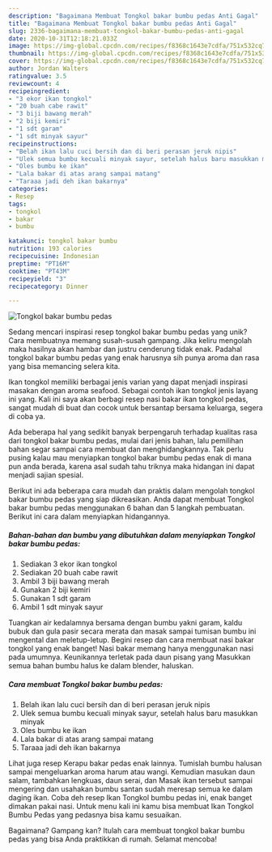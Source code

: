 ```yaml
---
description: "Bagaimana Membuat Tongkol bakar bumbu pedas Anti Gagal"
title: "Bagaimana Membuat Tongkol bakar bumbu pedas Anti Gagal"
slug: 2336-bagaimana-membuat-tongkol-bakar-bumbu-pedas-anti-gagal
date: 2020-10-31T12:18:21.033Z
image: https://img-global.cpcdn.com/recipes/f8368c1643e7cdfa/751x532cq70/tongkol-bakar-bumbu-pedas-foto-resep-utama.jpg
thumbnail: https://img-global.cpcdn.com/recipes/f8368c1643e7cdfa/751x532cq70/tongkol-bakar-bumbu-pedas-foto-resep-utama.jpg
cover: https://img-global.cpcdn.com/recipes/f8368c1643e7cdfa/751x532cq70/tongkol-bakar-bumbu-pedas-foto-resep-utama.jpg
author: Jordan Walters
ratingvalue: 3.5
reviewcount: 4
recipeingredient:
- "3 ekor ikan tongkol"
- "20 buah cabe rawit"
- "3 biji bawang merah"
- "2 biji kemiri"
- "1 sdt garam"
- "1 sdt minyak sayur"
recipeinstructions:
- "Belah ikan lalu cuci bersih dan di beri perasan jeruk nipis"
- "Ulek semua bumbu kecuali minyak sayur, setelah halus baru masukkan minyak"
- "Oles bumbu ke ikan"
- "Lala bakar di atas arang sampai matang"
- "Taraaa jadi deh ikan bakarnya"
categories:
- Resep
tags:
- tongkol
- bakar
- bumbu

katakunci: tongkol bakar bumbu 
nutrition: 193 calories
recipecuisine: Indonesian
preptime: "PT16M"
cooktime: "PT43M"
recipeyield: "3"
recipecategory: Dinner

---
```



![Tongkol bakar bumbu pedas](https://img-global.cpcdn.com/recipes/f8368c1643e7cdfa/751x532cq70/tongkol-bakar-bumbu-pedas-foto-resep-utama.jpg)

Sedang mencari inspirasi resep tongkol bakar bumbu pedas yang unik? Cara membuatnya memang susah-susah gampang. Jika keliru mengolah maka hasilnya akan hambar dan justru cenderung tidak enak. Padahal tongkol bakar bumbu pedas yang enak harusnya sih punya aroma dan rasa yang bisa memancing selera kita.

Ikan tongkol memiliki berbagai jenis varian yang dapat menjadi inspirasi masakan dengan aroma seafood. Sebagai contoh ikan tongkol jenis layang ini yang. Kali ini saya akan berbagi resep nasi bakar ikan tongkol pedas, sangat mudah di buat dan cocok untuk bersantap bersama keluarga, segera di coba ya.

Ada beberapa hal yang sedikit banyak berpengaruh terhadap kualitas rasa dari tongkol bakar bumbu pedas, mulai dari jenis bahan, lalu pemilihan bahan segar sampai cara membuat dan menghidangkannya. Tak perlu pusing kalau mau menyiapkan tongkol bakar bumbu pedas enak di mana pun anda berada, karena asal sudah tahu triknya maka hidangan ini dapat menjadi sajian spesial.


Berikut ini ada beberapa cara mudah dan praktis dalam mengolah tongkol bakar bumbu pedas yang siap dikreasikan. Anda dapat membuat Tongkol bakar bumbu pedas menggunakan 6 bahan dan 5 langkah pembuatan. Berikut ini cara dalam menyiapkan hidangannya.

<!--inarticleads1-->

##### Bahan-bahan dan bumbu yang dibutuhkan dalam menyiapkan Tongkol bakar bumbu pedas:

1. Sediakan 3 ekor ikan tongkol
1. Sediakan 20 buah cabe rawit
1. Ambil 3 biji bawang merah
1. Gunakan 2 biji kemiri
1. Gunakan 1 sdt garam
1. Ambil 1 sdt minyak sayur


Tuangkan air kedalamnya bersama dengan bumbu yakni garam, kaldu bubuk dan gula pasir secara merata dan masak sampai tumisan bumbu ini mengental dan meletup-letup. Begini resep dan cara membuat nasi bakar tongkol yang enak banget! Nasi bakar memang hanya menggunakan nasi pada umumnya. Keunikannya terletak pada daun pisang yang Masukkan semua bahan bumbu halus ke dalam blender, haluskan. 

<!--inarticleads2-->

##### Cara membuat Tongkol bakar bumbu pedas:

1. Belah ikan lalu cuci bersih dan di beri perasan jeruk nipis
1. Ulek semua bumbu kecuali minyak sayur, setelah halus baru masukkan minyak
1. Oles bumbu ke ikan
1. Lala bakar di atas arang sampai matang
1. Taraaa jadi deh ikan bakarnya


Lihat juga resep Kerapu bakar pedas enak lainnya. Tumislah bumbu halusan sampai mengeluarkan aroma harum atau wangi. Kemudian masukan daun salam, tambahkan lengkuas, daun serai, dan Masak ikan tersebut sampai mengering dan usahakan bumbu santan sudah meresap semua ke dalam daging ikan. Coba deh resep Ikan Tongkol bumbu pedas ini, enak banget dimakan pakai nasi. Untuk menu kali ini kamu bisa membuat Ikan Tongkol Bumbu Pedas yang pedasnya bisa kamu sesuaikan. 

Bagaimana? Gampang kan? Itulah cara membuat tongkol bakar bumbu pedas yang bisa Anda praktikkan di rumah. Selamat mencoba!
